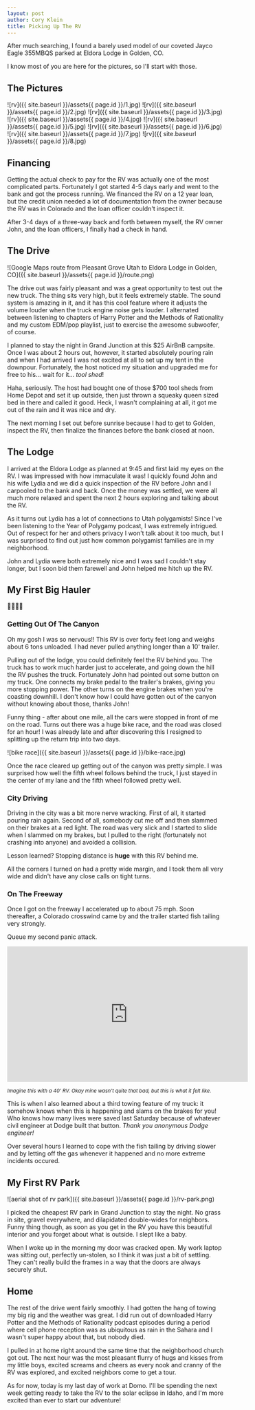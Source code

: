 ```yaml
---
layout: post
author: Cory Klein
title: Picking Up The RV
---
```


<meta property="og:image" content="{{ site.baseurl }}/assets{{ page.id }}/1.jpg">
<meta property="og:image:url" content="{{ site.baseurl }}/assets{{ page.id }}/1.jpg">
<meta property="og:image:secure_url" content="{{ site.baseurl }}/assets{{ page.id }}/1.jpg">
<meta property="og:image:type" content="image/jpeg">
<meta property="og:image:width" content="700">
<meta property="og:image:height" content="525">

After much searching, I found a barely used model of our coveted Jayco Eagle 355MBQS parked at Eldora Lodge in Golden, CO. 

I know most of you are here for the pictures, so I'll start with those.

## The Pictures

![rv]({{ site.baseurl }}/assets{{ page.id }}/1.jpg)
![rv]({{ site.baseurl }}/assets{{ page.id }}/2.jpg)
![rv]({{ site.baseurl }}/assets{{ page.id }}/3.jpg)
![rv]({{ site.baseurl }}/assets{{ page.id }}/4.jpg)
![rv]({{ site.baseurl }}/assets{{ page.id }}/5.jpg)
![rv]({{ site.baseurl }}/assets{{ page.id }}/6.jpg)
![rv]({{ site.baseurl }}/assets{{ page.id }}/7.jpg)
![rv]({{ site.baseurl }}/assets{{ page.id }}/8.jpg)

## Financing

Getting the actual check to pay for the RV was actually one of the most complicated parts. Fortunately I got started 4-5 days early and went to the bank and got the process running. We financed the RV on a 12 year loan, but the credit union needed a lot of documentation from the owner because the RV was in Colorado and the loan officer couldn't inspect it.

After 3-4 days of a three-way back and forth between myself, the RV owner John, and the loan officers, I finally had a check in hand.

## The Drive

![Google Maps route from Pleasant Grove Utah to Eldora Lodge in Golden, CO]({{ site.baseurl }}/assets{{ page.id }}/route.png)

The drive out was fairly pleasant and was a great opportunity to test out the new truck. The thing sits very high, but it feels extremely stable. The sound system is amazing in it, and it has this cool feature where it adjusts the volume louder when the truck engine noise gets louder. I alternated between listening to chapters of Harry Potter and the Methods of Rationality and my custom EDM/pop playlist, just to exercise the awesome subwoofer, of course.

I planned to stay the night in Grand Junction at this $25 AirBnB campsite. Once I was about 2 hours out, however, it started absolutely pouring rain and when I had arrived I was not excited at all to set up my tent in the downpour. Fortunately, the host noticed my situation and upgraded me for free to his... wait for it... *tool shed*!

Haha, seriously. The host had bought one of those $700 tool sheds from Home Depot and set it up outside, then just thrown a squeaky queen sized bed in there and called it good. Heck, I wasn't complaining at all, it got me out of the rain and it was nice and dry.

The next morning I set out before sunrise because I had to get to Golden, inspect the RV, then finalize the finances before the bank closed at noon.

## The Lodge

I arrived at the Eldora Lodge as planned at 9:45 and first laid my eyes on the RV. I was impressed with how immaculate it was! I quickly found John and his wife Lydia and we did a quick inspection of the RV before John and I carpooled to the bank and back. Once the money was settled, we were all much more relaxed and spent the next 2 hours exploring and talking about the RV.

As it turns out Lydia has a lot of connections to Utah polygamists! Since I've been listening to the Year of Polygamy podcast, I was extremely intrigued. Out of respect for her and others privacy I won't talk about it too much, but I was surprised to find out just how common polygamist families are in my neighborhood.

John and Lydia were both extremely nice and I was sad I couldn't stay longer, but I soon bid them farewell and John helped me hitch up the RV.

## My First Big Hauler

😬😬😬😬

### Getting Out Of The Canyon

Oh my gosh I was so nervous!! This RV is over forty feet long and weighs about 6 tons unloaded. I had never pulled anything longer than a 10' trailer.

Pulling out of the lodge, you could definitely feel the RV behind you. The truck has to work much harder just to accelerate, and going down the hill the RV pushes the truck. Fortunately John had pointed out some button on my truck. One connects my brake pedal to the trailer's brakes, giving you more stopping power. The other turns on the engine brakes when you're coasting downhill. I don't know how I could have gotten out of the canyon without knowing about those, thanks John!

Funny thing - after about one mile, all the cars were stopped in front of me on the road. Turns out there was a huge bike race, and the road was closed for an hour! I was already late and after discovering this I resigned to splitting up the return trip into two days.

![bike race]({{ site.baseurl }}/assets{{ page.id }}/bike-race.jpg)

Once the race cleared up getting out of the canyon was pretty simple. I was surprised how well the fifth wheel follows behind the truck, I just stayed in the center of my lane and the fifth wheel followed pretty well.

### City Driving

Driving in the city was a bit more nerve wracking. First of all, it started pouring rain again. Second of all, somebody cut me off and then slammed on their brakes at a red light. The road was very slick and I started to slide when I slammed on my brakes, but I pulled to the right (fortunately not crashing into anyone) and avoided a collision.

Lesson learned? Stopping distance is **huge** with this RV behind me.

All the corners I turned on had a pretty wide margin, and I took them all very wide and didn't have any close calls on tight turns.

### On The Freeway

Once I got on the freeway I accelerated up to about 75 mph. Soon thereafter, a Colorado crosswind came by and the trailer started fish tailing very strongly.

Queue my second panic attack.

<iframe width="560" height="315" src="https://www.youtube.com/embed/WboZ0BMFd6g?start=49" frameborder="0" allowfullscreen></iframe>

<sub>*Imagine this with a 40' RV. Okay mine wasn't quite that bad, but this is what it felt like.*</sub>

This is when I also learned about a third towing feature of my truck: it somehow knows when this is happening and slams on the brakes for you! Who knows how many lives were saved last Saturday because of whatever civil engineer at Dodge built that button. *Thank you anonymous Dodge engineer!*

Over several hours I learned to cope with the fish tailing by driving slower and by letting off the gas whenever it happened and no more extreme incidents occured.

## My First RV Park

![aerial shot of rv park]({{ site.baseurl }}/assets{{ page.id }}/rv-park.png)

I picked the cheapest RV park in Grand Junction to stay the night. No grass in site, gravel everywhere, and dilapidated double-wides for neighbors. Funny thing though, as soon as you get in the RV you have this beautiful interior and you forget about what is outside. I slept like a baby.

When I woke up in the morning my door was cracked open. My work laptop was sitting out, perfectly un-stolen, so I think it was just a bit of settling. They can't really build the frames in a way that the doors are always securely shut.

## Home

The rest of the drive went fairly smoothly. I had gotten the hang of towing my big rig and the weather was great. I did run out of downloaded Harry Potter and the Methods of Rationality podcast episodes during a period where cell phone reception was as ubiquitous as rain in the Sahara and I wasn't super happy about that, but nobody died.

I pulled in at home right around the same time that the neighborhood church got out. The next hour was the most pleasant flurry of hugs and kisses from my little boys, excited screams and cheers as every nook and cranny of the RV was explored, and excited neighbors come to get a tour.

As for now, today is my last day of work at Domo. I'll be spending the next week getting ready to take the RV to the solar eclipse in Idaho, and I'm more excited than ever to start our adventure!
